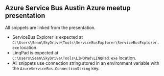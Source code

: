 ## Azure Service Bus Austin Azure meetup presentation

All snippets are linked from the presentation.

- ServiceBus Explorer is expected at `C:\Users\Sean\SkyDrive\Tools\ServiceBusExplorer\ServiceBusExplorer.exe` location.
- LinqPad is expected at `C:\Users\Sean\SkyDrive\Tools\LINQPad\LINQPad.exe` location.
- All snippets use connection string stored in an environment variable with the `AzureServiceBus.ConnectionString` key.
